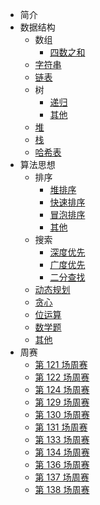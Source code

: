 * 简介
* 数据结构
  * 数组
     * [四数之和](data-structure/array/18四数之和.md)
  * [字符串](data-structure/string/)
  * [链表](data-structure/linkedlist/)
  * 树
    * [递归](data-structure/tree/)
    * [其他](data-structure/tree/)
  * [堆](data-structure/heap/)
  * [栈](data-structure/stack/)
  * [哈希表](data-structure/hash/)
* 算法思想
  * 排序
    * [堆排序](algorithm/sort/)
    * [快速排序](algorithm/sort/)
    * [冒泡排序](algorithm/sort/)
    * [其他](algorithm/sort//)
  * 搜索
    * [深度优先](algorithm/research/dfs/)
    * [广度优先](algorithm/research/bfs/)
    * [二分查找](algorithm/research/binary-search/)
  * [动态规划](algorithm/dynamic/)
  * [贪心](algorithm/greedy/)
  * [位运算](algorithm/bit/)
  * [数学题](algorithm/math/)
  * [其他](algorithm/other/)
* 周赛
  * [第 121 场周赛](weekly/121/)
  * [第 122 场周赛](weekly/122/)
  * [第 124 场周赛](weekly/124/)
  * [第 129 场周赛](weekly/129/)
  * [第 130 场周赛](weekly/130/)
  * [第 131 场周赛](weekly/131/)
  * [第 133 场周赛](weekly/133/)
  * [第 134 场周赛](weekly/134/)
  * [第 136 场周赛](weekly/136/)
  * [第 137 场周赛](weekly/137/)
  * [第 138 场周赛](weekly/138/)